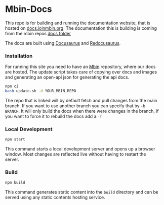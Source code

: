 # Mbin-Docs

This repo is for building and running the documentation website, that is hosted on [docs.joinmbin.org](https://docs.joinmbin.org). The documentation this is building is coming from the mbin repos [docs folder](https://github.com/MbinOrg/mbin/tree/main/docs)

The docs are built using [Docusaurus](https://docusaurus.io/) and [Redocusaurus](https://github.com/rohit-gohri/redocusaurus).

### Installation

For running this site you need to have an [Mbin](https://github.com/mbinOrg/mbin) repository, where our docs are hosted. The update script takes care of copying over docs and images and generating an open-api json for generating the api docs.
```bash
npm ci
bash update.sh -d YOUR_MBIN_REPO
```

The repo that is linked will by default fetch and pull changes from the main branch. If you want to use another branch you can specify that by `-b BRANCH`. 
It will only build the docs when there were changes in the branch, if you want to force it to rebuild the docs add a `-f`

### Local Development

```bash
npm start
```

This command starts a local development server and opens up a browser window. Most changes are reflected live without having to restart the server.

### Build

```bash
npm build
```

This command generates static content into the `build` directory and can be served using any static contents hosting service.
